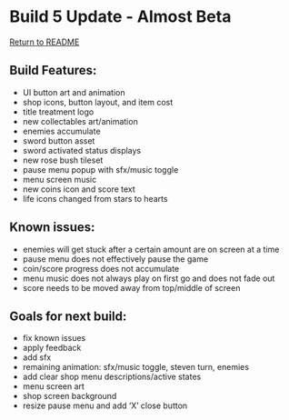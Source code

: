 # Build 5 Update - Almost Beta

[Return to README](../README.md)

## Build Features:

- UI button art and animation
- shop icons, button layout, and item cost
- title treatment logo
- new collectables art/animation
- enemies accumulate
- sword button asset
- sword activated status displays
- new rose bush tileset
- pause menu popup with sfx/music toggle
- menu screen music
- new coins icon and score text
- life icons changed from stars to hearts

## Known issues:

- enemies will get stuck after a certain amount are on screen at a time
- pause menu does not effectively pause the game
- coin/score progress does not accumulate
- menu music does not always play on first go and does not fade out
- score needs to be moved away from top/middle of screen

## Goals for next build:

- fix known issues
- apply feedback
- add sfx
- remaining animation: sfx/music toggle, steven turn, enemies
- add clear shop menu descriptions/active states
- menu screen art
- shop screen background
- resize pause menu and add ‘X’ close button